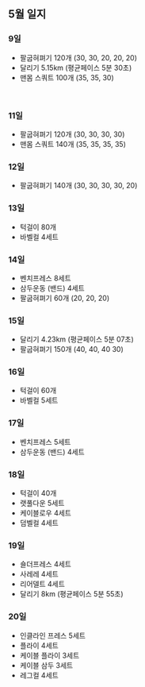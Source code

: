 ## 5월 일지

### 9일
- 팔굽혀펴기 120개 (30, 30, 20, 20, 20)
- 달리기 5.15km (평균페이스 5분 30초)
- 맨몸 스쿼트 100개 (35, 35, 30)
<br>
  
### 11일
- 팔굽혀펴기 120개 (30, 30, 30, 30)
- 맨몸 스쿼트 140개 (35, 35, 35, 35)

### 12일
- 팔굽혀펴기 140개 (30, 30, 30, 30, 20)

### 13일
- 턱걸이 80개
- 바벨컬 4세트

### 14일
- 벤치프레스 8세트
- 삼두운동 (밴드) 4세트
- 팔굽혀펴기 60개 (20, 20, 20)

### 15일
- 달리기 4.23km (평균페이스 5분 07초)
- 팔굽혀펴기 150개 (40, 40, 40 30)

### 16일
- 턱걸이 60개
- 바벨컬 5세트

### 17일
- 벤치프레스 5세트
- 삼두운동 (밴드) 4세트

### 18일
- 턱걸이 40개
- 랫풀다운 5세트
- 케이블로우 4세트
- 덤벨컬 4세트

### 19일
- 숄더프레스 4세트
- 사레레 4세트
- 리어델트 4세트
- 달리기 8km (평균페이스 5분 55초)

### 20일
- 인클라인 프레스 5세트
- 플라이 4세트
- 케이블 플라이 3세트
- 케이블 삼두 3세트
- 레그컬 4세트

